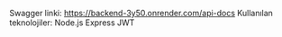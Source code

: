 Swagger linki: https://backend-3y50.onrender.com/api-docs
Kullanılan teknolojiler:
Node.js
Express
JWT
